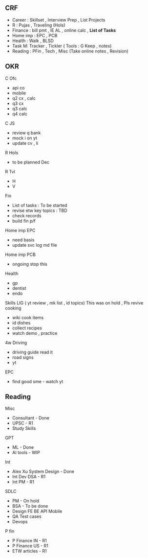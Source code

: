 ## CRF
* Career : Skillset , Interview Prep , List Projects
* R : Pujas , Traveling (Hols)
* Finance : bill pmt  , IE AL , online calc , **List of Tasks**
* Home imp : EPC , PCB 
* Health : Walk , BLSD 
* Task M: Tracker , Tickler ( Tools : G Keep , notes)
* Reading : PFin , Tech , Misc (Take online notes , Revision)

## OKR
C Ofc
* api co 
* mobile 
* q2 cx , calc 
* q3 cx 
* q3 calc 
* q4 calc 

C JS 
* review q bank 
* mock i on yt 
* update cv , li 

R Hols
* to be planned Dec 

R Tvl 
* H
* V


Fin
- List of tasks : To be started
- revise etw key topics : TBD 
- check records 
- build fin p/f

Home imp EPC 
* need basis
* update svc log md file

Home imp PCB
* ongoing stop this 

Health 
* gp
* dentist
* endo
  

Skills LIG ( yt review , mk list , id topics) This was on hold , Pls revive
cooking 
* wiki cook items
* id dishes
* collect recipes 
* watch demo , practice

4w Driving 
* driving guide read it
* road signs
* yt 

EPC 
* find good sme - watch yt 


## Reading
Misc
* Consultant - Done
* UPSC - R1
* Study Skills

GPT
* ML - Done
* AI tools - WIP

Int
* Alex Xu System Design - Done
* Int Dev DSA - R1
* Int PM - R1

SDLC
* PM - On hold 
* BSA - To be done 
* Design FE BE API Mobile
* QA Test cases
* Devops 

P fin
* P Finance IN  - R1
* P Finance US  - R1
* ETW articles  - R1

